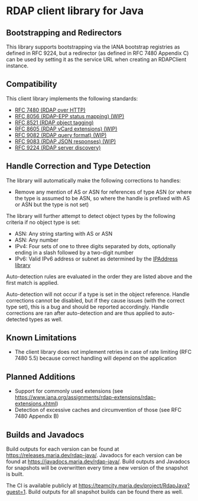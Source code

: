 # RDAP client library for Java

## Bootstrapping and Redirectors
This library supports bootstrapping via the IANA bootstrap registries as defined in RFC 9224, but a redirector (as defined in RFC 7480 Appendix C) can be used by setting it as the service URL when creating an RDAPClient instance.

## Compatibility
This client library implements the following standards:
- [RFC 7480 (RDAP over HTTP)](https://datatracker.ietf.org/doc/html/rfc7480)
- [RFC 8056 (RDAP-EPP status mapping) (WIP)](https://datatracker.ietf.org/doc/html/rfc8056)
- [RFC 8521 (RDAP object tagging)](https://datatracker.ietf.org/doc/html/rfc8521)
- [RFC 8605 (RDAP vCard extensions) (WIP)](https://datatracker.ietf.org/doc/html/rfc8605)
- [RFC 9082 (RDAP query format) (WIP)](https://datatracker.ietf.org/doc/html/rfc9082)
- [RFC 9083 (RDAP JSON responses) (WIP)](https://datatracker.ietf.org/doc/html/rfc9083)
- [RFC 9224 (RDAP server discovery)](https://datatracker.ietf.org/doc/html/rfc9224)

## Handle Correction and Type Detection
The library will automatically make the following corrections to handles:
- Remove any mention of AS or ASN for references of type ASN (or where the type is assumed to be ASN, so where the handle is prefixed with AS or ASN but the type is not set)

The library will further attempt to detect object types by the following criteria if no object type is set:
- ASN: Any string starting with AS or ASN
- ASN: Any number
- IPv4: Four sets of one to three digits separated by dots, optionally ending in a slash followed by a two-digit number
- IPv6: Valid IPv6 address or subnet as determined by the [IPAddress library](https://github.com/seancfoley/IPAddress)

Auto-detection rules are evaluated in the order they are listed above and the first match is applied.

Auto-detection will not occur if a type is set in the object reference. Handle corrections cannot be disabled, but if they cause issues (with the correct type set), this is a bug and should be reported accordingly. Handle corrections are ran after auto-detection and are thus applied to auto-detected types as well.

## Known Limitations
- The client library does not implement retries in case of rate limiting (RFC 7480 5.5) because correct handling will depend on the application

## Planned Additions
- Support for commonly used extensions (see https://www.iana.org/assignments/rdap-extensions/rdap-extensions.xhtml)
- Detection of excessive caches and circumvention of those (see RFC 7480 Appendix B)

## Builds and Javadocs
Build outputs for each version can be found at https://releases.maria.dev/rdap-java/. Javadocs for each version can be found at https://javadocs.maria.dev/rdap-java/. Build outputs and Javadocs for snapshots will be overwritten every time a new version of the snapshot is built.

The CI is available publicly at https://teamcity.maria.dev/project/RdapJava?guest=1. Build outputs for all snapshot builds can be found there as well.